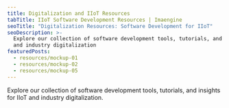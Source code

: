```yaml
---
title: Digitalization and IIoT Resources
tabTitle: IIoT Software Development Resources | Imaengine
seoTitle: "Digitalization Resources: Software Development for IIoT"
seoDescription: >-
  Explore our collection of software development tools, tutorials, and insights for IIoT
  and industry digitalization
featuredPosts:
  - resources/mockup-01
  - resources/mockup-02
  - resources/mockup-05
---
```


Explore our collection of software development tools, tutorials, and insights for IIoT
and industry digitalization.
